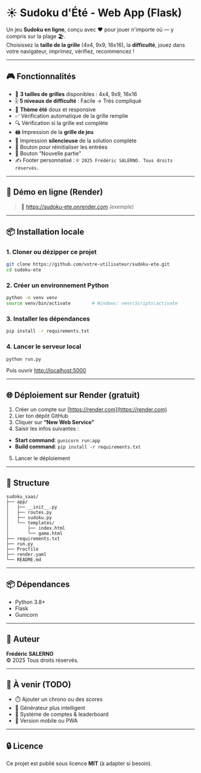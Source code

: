 
# ☀️ Sudoku d'Été - Web App (Flask)

Un jeu **Sudoku en ligne**, conçu avec ❤️ pour jouer n'importe où — y compris sur la plage 🏖️.  
Choisissez la **taille de la grille** (4x4, 9x9, 16x16), la **difficulté**, jouez dans votre navigateur, imprimez, vérifiez, recommencez !

---

## 🎮 Fonctionnalités

- 🧩 **3 tailles de grilles** disponibles : 4x4, 9x9, 16x16
- 🎚️ **5 niveaux de difficulté** : Facile → Très compliqué
- 🎨 **Thème été** doux et responsive
- ✅ Vérification automatique de la grille remplie
- 🔍 Vérification si la grille est complète
- 🖨️ Impression de la **grille de jeu**
- 🧠 Impression **silencieuse** de la solution complète
- 🧹 Bouton pour réinitialiser les entrées
- 🔄 Bouton “Nouvelle partie”
- ✍️ Footer personnalisé : `© 2025 Frédéric SALERNO. Tous droits réservés.`

---

## 🚀 Démo en ligne (Render)

> 🔗 https://sudoku-ete.onrender.com *(exemple)*

---

## 📦 Installation locale

### 1. Cloner ou dézipper ce projet

```bash
git clone https://github.com/votre-utilisateur/sudoku-ete.git
cd sudoku-ete
```

### 2. Créer un environnement Python

```bash
python -m venv venv
source venv/bin/activate        # Windows: venv\Scripts\activate
```

### 3. Installer les dépendances

```bash
pip install -r requirements.txt
```

### 4. Lancer le serveur local

```bash
python run.py
```

Puis ouvrir [http://localhost:5000](http://localhost:5000)

---

## 🌐 Déploiement sur Render (gratuit)

1. Créer un compte sur [https://render.com](https://render.com)
2. Lier ton dépôt GitHub
3. Cliquer sur **“New Web Service”**
4. Saisir les infos suivantes :

- **Start command**: `gunicorn run:app`
- **Build command**: `pip install -r requirements.txt`

5. Lancer le déploiement

---

## 📁 Structure

```
sudoku_saas/
├── app/
│   ├── __init__.py
│   ├── routes.py
│   ├── sudoku.py
│   └── templates/
│       ├── index.html
│       └── game.html
├── requirements.txt
├── run.py
├── Procfile
├── render.yaml
└── README.md
```

---

## 📦 Dépendances

- Python 3.8+
- Flask
- Gunicorn

---

## 👤 Auteur

**Frédéric SALERNO**  
© 2025 Tous droits réservés.

---

## 🧠 À venir (TODO)

- ⏱️ Ajouter un chrono ou des scores
- 🧠 Générateur plus intelligent
- 👤 Système de comptes & leaderboard
- 📱 Version mobile ou PWA

---

## 🔒 Licence

Ce projet est publié sous licence **MIT** (à adapter si besoin).
